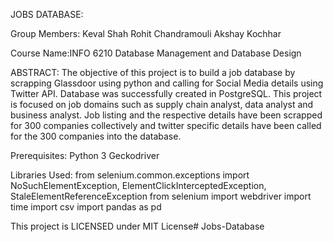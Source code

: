 JOBS DATABASE:

Group Members:
Keval Shah
Rohit Chandramouli
Akshay Kochhar

Course Name:INFO 6210 Database Management and Database Design

ABSTRACT:
The objective of this project is to build a job database by scrapping Glassdoor using python and calling for Social Media details using Twitter API. Database was successfully created in PostgreSQL. This project is focused on job domains such as supply chain analyst, data analyst and business analyst. Job listing and the respective details have been scrapped for 300 companies collectively and twitter specific details have been called for the 300 companies into the database.

Prerequisites:
Python 3
Geckodriver

Libraries Used:
from selenium.common.exceptions import NoSuchElementException, ElementClickInterceptedException, StaleElementReferenceException
from selenium import webdriver
import time
import csv
import pandas as pd

This project is LICENSED under MIT License# Jobs-Database
